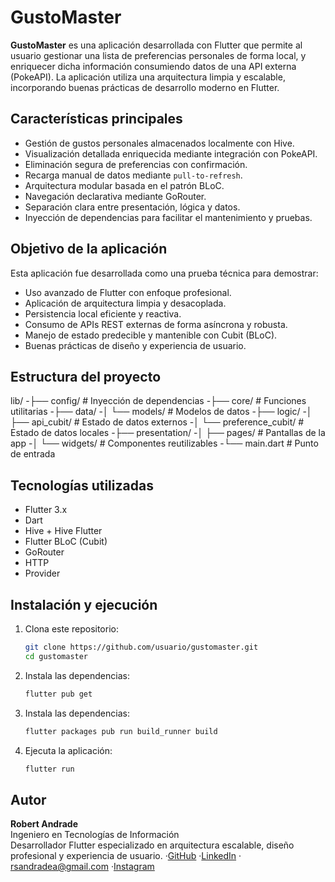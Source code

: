# GustoMaster

**GustoMaster** es una aplicación desarrollada con Flutter que permite al usuario gestionar una lista de preferencias personales de forma local, y enriquecer dicha información consumiendo datos de una API externa (PokeAPI). La aplicación utiliza una arquitectura limpia y escalable, incorporando buenas prácticas de desarrollo moderno en Flutter.

## Características principales

- Gestión de gustos personales almacenados localmente con Hive.
- Visualización detallada enriquecida mediante integración con PokeAPI.
- Eliminación segura de preferencias con confirmación.
- Recarga manual de datos mediante `pull-to-refresh`.
- Arquitectura modular basada en el patrón BLoC.
- Navegación declarativa mediante GoRouter.
- Separación clara entre presentación, lógica y datos.
- Inyección de dependencias para facilitar el mantenimiento y pruebas.

## Objetivo de la aplicación

Esta aplicación fue desarrollada como una prueba técnica para demostrar:

- Uso avanzado de Flutter con enfoque profesional.
- Aplicación de arquitectura limpia y desacoplada.
- Persistencia local eficiente y reactiva.
- Consumo de APIs REST externas de forma asíncrona y robusta.
- Manejo de estado predecible y mantenible con Cubit (BLoC).
- Buenas prácticas de diseño y experiencia de usuario.

## Estructura del proyecto

lib/
-├── config/ # Inyección de dependencias
-├── core/ # Funciones utilitarias
-├── data/
-│ └── models/ # Modelos de datos
-├── logic/
-│ ├── api_cubit/ # Estado de datos externos
-│ └── preference_cubit/ # Estado de datos locales
-├── presentation/
-│ ├── pages/ # Pantallas de la app
-│ └── widgets/ # Componentes reutilizables
-└── main.dart # Punto de entrada

## Tecnologías utilizadas

- Flutter 3.x
- Dart
- Hive + Hive Flutter
- Flutter BLoC (Cubit)
- GoRouter
- HTTP
- Provider

## Instalación y ejecución

1. Clona este repositorio:
   ```bash
   git clone https://github.com/usuario/gustomaster.git
   cd gustomaster
   ```
2. Instala las dependencias:
   ```bash
   flutter pub get
   ```
3. Instala las dependencias:
   ```bash
   flutter packages pub run build_runner build
   ```
4. Ejecuta la aplicación:
   ```bash
   flutter run
   ```

## Autor

**Robert Andrade**  
Ingeniero en Tecnologías de Información  
Desarrollador Flutter especializado en arquitectura escalable, diseño profesional y experiencia de usuario.
·[GitHub](https://github.com/rsandrade99) 
·[LinkedIn](https://www.linkedin.com/in/rsandradea99/) 
· rsandradea@gmail.com
·[Instagram](https://www.instagram.com/robert_0899/)
